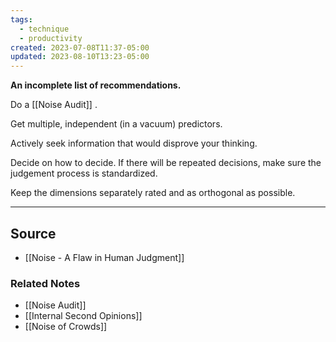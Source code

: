 ```yaml
---
tags:
  - technique
  - productivity
created: 2023-07-08T11:37-05:00
updated: 2023-08-10T13:23-05:00
---
```

**An incomplete list of recommendations.**

Do a [[Noise Audit]] .

Get multiple, independent (in a vacuum) predictors.

Actively seek information that would disprove your thinking.

Decide on how to decide. If there will be repeated decisions, make sure the judgement process is standardized. 

Keep the dimensions separately rated and as orthogonal as possible.

---

## Source
- [[Noise - A Flaw in Human Judgment]]

### Related Notes
- [[Noise Audit]] 
- [[Internal Second Opinions]] 
- [[Noise of Crowds]]
